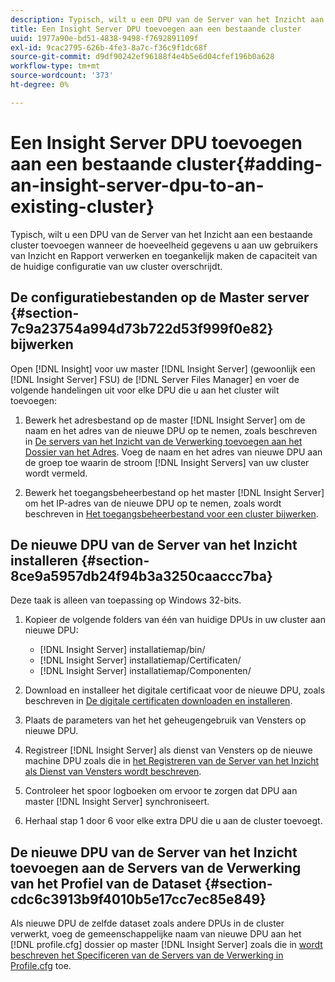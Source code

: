 ```yaml
---
description: Typisch, wilt u een DPU van de Server van het Inzicht aan een bestaande cluster toevoegen wanneer de hoeveelheid gegevens u aan uw gebruikers van Inzicht en Rapport verwerken en toegankelijk maken de capaciteit van de huidige configuratie van uw cluster overschrijdt.
title: Een Insight Server DPU toevoegen aan een bestaande cluster
uuid: 1977a90e-bd51-4838-9498-f7692891109f
exl-id: 9cac2795-626b-4fe3-8a7c-f36c9f1dc68f
source-git-commit: d9df90242ef96188f4e4b5e6d04cfef196b0a628
workflow-type: tm+mt
source-wordcount: '373'
ht-degree: 0%

---
```


# Een Insight Server DPU toevoegen aan een bestaande cluster{#adding-an-insight-server-dpu-to-an-existing-cluster}

Typisch, wilt u een DPU van de Server van het Inzicht aan een bestaande cluster toevoegen wanneer de hoeveelheid gegevens u aan uw gebruikers van Inzicht en Rapport verwerken en toegankelijk maken de capaciteit van de huidige configuratie van uw cluster overschrijdt.

## De configuratiebestanden op de Master server {#section-7c9a23754a994d73b722d53f999f0e82} bijwerken

Open [!DNL Insight] voor uw master [!DNL Insight Server] (gewoonlijk een [!DNL Insight Server] FSU) de [!DNL Server Files Manager] en voer de volgende handelingen uit voor elke DPU die u aan het cluster wilt toevoegen:

1. Bewerk het adresbestand op de master [!DNL Insight Server] om de naam en het adres van de nieuwe DPU op te nemen, zoals beschreven in [De servers van het Inzicht van de Verwerking toevoegen aan het Dossier van het Adres](../../../../../home/c-inst-svr/c-install-ins-svr/c-ins-svr-clstrs/c-inst-ins-svr-clstr/c-inst-proc-clstr/c-config-mstr-ins-svr-clstr.md#section-2fe5298180164e8dbaa59ea6b6ff682d). Voeg de naam en het adres van nieuwe DPU aan de groep toe waarin de stroom [!DNL Insight Servers] van uw cluster wordt vermeld.

1. Bewerk het toegangsbeheerbestand op het master [!DNL Insight Server] om het IP-adres van de nieuwe DPU op te nemen, zoals wordt beschreven in [Het toegangsbeheerbestand voor een cluster bijwerken](../../../../../home/c-inst-svr/c-install-ins-svr/c-ins-svr-clstrs/c-inst-ins-svr-clstr/c-inst-proc-clstr/c-config-mstr-ins-svr-clstr.md#section-fce1367d92a445168c35e9ca506e7d6b).

## De nieuwe DPU van de Server van het Inzicht installeren {#section-8ce9a5957db24f94b3a3250caaccc7ba}

Deze taak is alleen van toepassing op Windows 32-bits.

1. Kopieer de volgende folders van één van huidige DPUs in uw cluster aan nieuwe DPU:

   * [!DNL Insight Server] installatiemap/bin/
   * [!DNL Insight Server] installatiemap/Certificaten/
   * [!DNL Insight Server] installatiemap/Componenten/

1. Download en installeer het digitale certificaat voor de nieuwe DPU, zoals beschreven in [De digitale certificaten downloaden en installeren](../../../../../home/c-inst-svr/c-install-ins-svr/t-install-proc-inst-svr-dpu/c-dnld-dgtl-cert/c-dnld-dgtl-cert.md#concept-4f79c240492f4e52b6375b4b3bbefa17).
1. Plaats de parameters van het het geheugengebruik van Vensters op nieuwe DPU.
1. Registreer [!DNL Insight Server] als dienst van Vensters op de nieuwe machine DPU zoals die in [het Registreren van de Server van het Inzicht als Dienst van Vensters wordt beschreven](../../../../../home/c-inst-svr/c-install-ins-svr/t-install-proc-inst-svr-dpu/c-reg-wdws-svc.md#concept-f2c7aa891d544a2595aa01d0d796a540).

1. Controleer het spoor logboeken om ervoor te zorgen dat DPU aan master [!DNL Insight Server] synchroniseert.
1. Herhaal stap 1 door 6 voor elke extra DPU die u aan de cluster toevoegt.

## De nieuwe DPU van de Server van het Inzicht toevoegen aan de Servers van de Verwerking van het Profiel van de Dataset {#section-cdc6c3913b9f4010b5e17cc7ec85e849}

Als nieuwe DPU de zelfde dataset zoals andere DPUs in de cluster verwerkt, voeg de gemeenschappelijke naam van nieuwe DPU aan het [!DNL profile.cfg] dossier op master [!DNL Insight Server] zoals die in [wordt beschreven het Specificeren van de Servers van de Verwerking in Profile.cfg](../../../../../home/c-inst-svr/c-install-ins-svr/c-ins-svr-clstrs/c-inst-ins-svr-clstr/c-inst-proc-clstr/c-config-prof-run-clstr.md#section-99664e072c21462f91fbafb6d893fcf9) toe.
